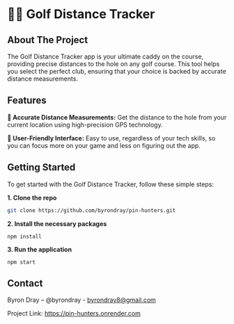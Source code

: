 # 🏌️‍♂️ Golf Distance Tracker

## About The Project

The Golf Distance Tracker app is your ultimate caddy on the course, providing precise distances to the hole on any golf course. This tool helps you select the perfect club, ensuring that your choice is backed by accurate distance measurements.

## Features

**📌 Accurate Distance Measurements:** Get the distance to the hole from your current location using high-precision GPS technology.

**📌 User-Friendly Interface:** Easy to use, regardless of your tech skills, so you can focus more on your game and less on figuring out the app.

## Getting Started

To get started with the Golf Distance Tracker, follow these simple steps:

**1. Clone the repo**

```bash
git clone https://github.com/byrondray/pin-hunters.git
```

**2. Install the necessary packages**

```
npm install
```

**3. Run the application**

```
npm start
```

## Contact

Byron Dray – @byrondray - byrondray8@gmail.com

Project Link: https://pin-hunters.onrender.com
